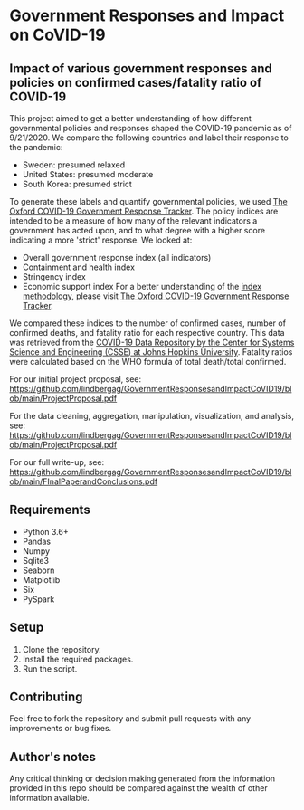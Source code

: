 # Government Responses and Impact on CoVID-19
## Impact of various government responses and policies on confirmed cases/fatality ratio of COVID-19

This project aimed to get a better understanding of how different governmental policies and responses shaped the COVID-19 pandemic as of 9/21/2020. We compare the following countries and label their response to the pandemic:
- Sweden: presumed relaxed
- United States: presumed moderate
- South Korea: presumed strict

To generate these labels and quantify governmental policies, we used [The Oxford COVID-19 Government Response Tracker](https://github.com/OxCGRT/covid-policy-tracker).
The policy indices are intended to be a measure of how many of the relevant indicators a government has acted upon, and to what degree with a higher score indicating a more 'strict' response. We looked at:
- Overall government response index (all indicators)
- Containment and health index
- Stringency index
- Economic support index
For a better understanding of the [index methodology](https://github.com/OxCGRT/covid-policy-tracker/blob/master/documentation/index_methodology.md), please visit [The Oxford COVID-19 Government Response Tracker](https://github.com/OxCGRT/covid-policy-tracker).

We compared these indices to the number of confirmed cases, number of confirmed deaths, and fatality ratio for each respective country. This data was retrieved from the [COVID-19 Data Repository by the Center for Systems Science and Engineering (CSSE) at Johns Hopkins University](https://github.com/CSSEGISandData/COVID-19).
Fatality ratios were calculated based on the WHO formula of total death/total confirmed.

For our initial project proposal, see: https://github.com/lindbergag/GovernmentResponsesandImpactCoVID19/blob/main/ProjectProposal.pdf

For the data cleaning, aggregation, manipulation, visualization, and analysis, see: https://github.com/lindbergag/GovernmentResponsesandImpactCoVID19/blob/main/ProjectProposal.pdf

For our full write-up, see: https://github.com/lindbergag/GovernmentResponsesandImpactCoVID19/blob/main/FInalPaperandConclusions.pdf

## Requirements
* Python 3.6+
* Pandas
* Numpy
* Sqlite3
* Seaborn
* Matplotlib
* Six
* PySpark

## Setup
1. Clone the repository.
2. Install the required packages.
3. Run the script.


## Contributing

Feel free to fork the repository and submit pull requests with any improvements or bug fixes.

## Author's notes

Any critical thinking or decision making generated from the information provided in this repo should be compared against the wealth of other information available.
